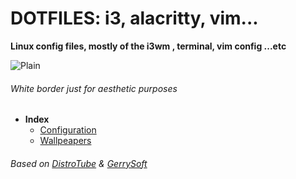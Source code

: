 # DOTFILES: i3, alacritty, vim...  
**Linux config files, mostly of the i3wm , terminal, vim config ...etc**

![Plain](.screenshots/sst.png)
###### White border just for aesthetic purposes

- **Index**
	- [Configuration](https://github.com/gugeldot/dotfiles/tree/main/.config)
	- [Wallpeapers](https://github.com/gugeldot/dotfiles/tree/main/backgrounds)


###### Based on [DistroTube](https://gitlab.com/dwt1) & [GerrySoft](https://github.com/gerardet46/linux-config)

